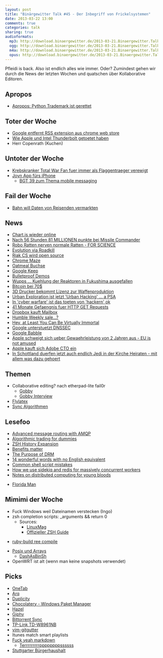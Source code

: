 ```yaml
---
layout: post
title: "Binärgewitter Talk #45 - Der Inbegriff von Frickelsystemen"
date: 2013-03-22 13:00
comments: true
categories: talk
sharing: true
audioformats:
  mp3: http://download.binaergewitter.de/2013-03-21.Binaergewitter.Talk.45.mp3
  ogg: http://download.binaergewitter.de/2013-03-21.Binaergewitter.Talk.45.ogg
  m4a: http://download.binaergewitter.de/2013-03-21.Binaergewitter.Talk.45.m4a
  opus: http://download.binaergewitter.de/2013-03-21.Binaergewitter.Talk.45.opus
---
```

Pfleidi is back. Also ist endlich alles wie immer. Oder? Zumindest gehen wir durch die News der letzten Wochen und quatschen über Kollaborative Editoren.

## Apropos

- [Apropos: Python Trademark ist gerettet](http://pyfound.blogspot.co.uk/2013/03/python-software-foundation-reaches.html)

## Toter der Woche

- [Google entfernt RSS extension aus chrome web store](http://www.heise.de/newsticker/meldung/Google-entfernt-RSS-Extension-aus-Chrome-Web-Store-1824218.html)
- [Wie Apple und Intel Thunderbolt getoetet haben](http://news.techeye.net/business/how-apple-and-intel-killed-thunderbolt)
- Herr Copenrath (Kuchen)

## Untoter der Woche

- [Krebskranker Total War Fan fuer immer als Flaggentraeger verewigt](http://www.gizmodo.de/2013/03/19/krebskranker-total-war-fan-wird-in-rome-2-unsterblich.html)
- [Joyn App fürs iPhone](http://www.golem.de/news/vodafone-joyn-app-fuer-iphone-ist-da-1303-98287.html)
    * [BGT 39 zum Thema mobile messaging](http://blog.binaergewitter.de/blog/2013/02/01/binaergewitter-talk-number-39-fies-ability/)

## Fail der Woche

- [Bahn will Daten von Reisenden vermarkten](http://www.spiegel.de/wirtschaft/unternehmen/vielfahrer-bahn-will-reisedaten-ihrer-kunden-vermarkten-a-889286.html)

## News

- [Chart.js wieder online](http://www.chartjs.org/)
- [Nach 56 Stunden 81 MILLIONEN punkte bei Missile Commander](http://arstechnica.com/gaming/2013/03/55-hours-81m-points-and-the-fall-of-missile-commands-30-year-old-record/)
- [Robo Ratten nerven normale Ratten - FOR SCIENCE](http://hackaday.com/2013/03/18/robotic-rat-torments-and-depresses-real-rats/)
- [Evolution via Roadkill](http://news.sciencemag.org/sciencenow/2013/03/evolution-via-roadkill.html?ref=hp)
- [Riak CS wird open source](http://basho.com/riak-cs-is-now-open-source/)
- [Chrome Maze](http://chrome.com/maze/)
- [Oatmeal Buchse](http://shop.theoatmeal.com/collections/frontpage/products/sriracha-boxer-briefs)
- [Google Keep](http://arstechnica.com/business/2013/03/google-keep-is-live-and-ready-to-take-your-notes/)
- [Bulletproof Demos](http://dev.hubspot.com/blog/bulletproof-demos)
- [Wupps ... Kuehlung der Reaktoren in Fukushima ausgefallen](http://www.nytimes.com/2013/03/20/world/asia/blackout-halts-cooling-system-at-fukushima-plant.html?_r=0)
- [Bitcoin bei 70$](http://bitcoinity.org/markets)
- [3D Drucker bekommt Lizenz zur Waffenproduktion](http://www.heise.de/newsticker/meldung/Lizenz-zur-Waffenproduktion-mit-3D-Druckern-erteilt-1824420.html)
- [Urban Exploration ist jetzt 'Urban Hacking' ... a PSA](http://publicintelligence.net/nctc-urban-exploration/)
- [In 'cyber warfare' ist das toeten von 'hackern' ok](http://www.theverge.com/2013/3/21/4130740/tallin-manual-on-the-international-law-applicable-to-cyber-warfare)
- [41 Monate Gefaengnis fuer HTTP GET Requests](http://www.darknet.org.uk/2013/03/andrew-auernheimer-aka-weev-gets-41-months-jail-time-for-get-requests/)
- [Dropbox kauft Mailbox](http://www.heise.de/newsticker/meldung/Dropbox-kauft-Mailbox-1824164.html)
- [Humble Weekly sale...?](http://www.humblebundle.com/weekly)
- [Hey, at Least You Can Be Virtually Immortal](http://www.nytimes.com/2013/03/13/business/retirementspecial/hey-at-least-you-can-be-virtually-immortal.html?_r=0)
- [Google unterstuetzt DNSSEC](http://googleonlinesecurity.blogspot.de/2013/03/google-public-dns-now-supports-dnssec.html)
- [Google Babble](http://arstechnica.com/business/2013/03/babble-google-may-be-priming-unified-chat-service-for-google-io/)
- [Apple schweigt sich ueber Gewaehrleistung von 2 Jahren aus - EU is not amused](http://arstechnica.com/apple/2013/03/eu-still-unhappy-with-apple-over-silence-on-two-year-warranty/)
- [Apple kauft sich Adobe CTO ein](http://arstechnica.com/apple/2013/03/apples-hire-of-anti-apple-adobe-cto-raises-eyebrows/)
- [In Schottland duerfen jetzt auch endlich Jedi in der Kirche Heiraten - mit allem was dazu gehoert](http://www.bbc.co.uk/news/uk-scotland-highlands-islands-21842269)

## Themen

- Collaborative editing? nach etherpad-lite fail0r
    - [Gobby](http://gobby.0x539.de/)
    - [Gobby Interview](http://www.radiotux.de/index.php?/archives/2102-RadioTuxHoRadS-81.html)
- [Flylatex](https://github.com/alabid/flylatex)
- [Sync Algorithmen](http://www.heise.de/developer/artikel/Synchronisationsalgorithmen-verstehen-1562877.html)

## Lesefoo

- [Advanced message routing with AMQP](http://www.igvita.com/2009/10/08/advanced-messaging-routing-with-amqp/)
- [Algorithmic trading for dummies](http://www.wildbunny.co.uk/blog/2013/03/15/algorithmic-trading-for-dummies/?v=1)
- [ZSH History Expansion](http://www.acm.uiuc.edu/workshops/zsh/history/hist_expn.html)
- [Benefits matter](http://mhalligan.com/benefits-matter-or-why-i-wont-work-for-your-y)
- [The Purpose of DRM](https://plus.google.com/107429617152575897589/posts/iPmatxBYuj2)
- [14 wonderful words with no English equivalent](http://theweek.com/article/index/238751/14-wonderful-words-with-no-english-equivalent)
- [Common shell script mistakes](http://www.pixelbeat.org/programming/shell_script_mistakes.html)
- [How we use sidekiq and redis for massively concurrent workers](https://www.pushlayer.com/blog/2013/03/11/how-we-use-sidekiq-and-redis-for-massively-concurrent-workers)
- [Notes on distributed computing for young bloods](http://www.somethingsimilar.com/2013/01/14/notes-on-distributed-systems-for-young-bloods/)
* [Florida Man](https://twitter.com/_FloridaMan)

## Mimimi der Woche

* Fuck Windows weil Dateinamen verstecken (Ingo)
* zsh completion scripts: _arguments && return 0
    - Sources:
        - [LinuxMag](http://www.linux-mag.com/id/1106/)
        - [Offizieller ZSH Guide](http://zsh.sourceforge.net/Guide/zshguide06.html#l189)
- [ruby-build ree compile](https://github.com/sstephenson/ruby-build/issues/186)
* [Posix und Arrays](https://github.com/makefu/array)
    - [DashAsBinSh](https://wiki.ubuntu.com/DashAsBinSh/)
* OpenWRT ist alt (wenn man keine snapshots verwendet)

## Picks

- [OneTab](http://www.one-tab.com/)
- [Arq](http://www.haystacksoftware.com/arq/)
- [Duplicity](http://duplicity.nongnu.org/)
- [Chocolatery - Windows Paket Manager](http://chocolatey.org/)
- [Hazel](http://www.noodlesoft.com/hazel.php)
- [Giphy](http://giphy.com/)
- [Bittorrent Sync](http://labs.bittorrent.com/experiments/sync.html)
- [TP-Link TD-W8961NB](https://www.amazon.de/dp/B005UH9J4Q/ref=as_li_ss_til?tag=pfleidi-21)
- [vim-gitgutter](https://github.com/airblade/vim-gitgutter)
- Itunes match smart playlists
- [Fuck yeah markdown](http://fuckyeahmarkdown.com/)
    * [Terrrrrrrrrppppppppssssss](http://5by5.tv/systematic)
- [Stuttgarter Bürgerhaushalt](http://www.buergerhaushalt-stuttgart.de/)

